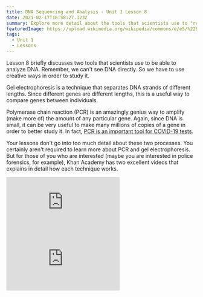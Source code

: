 ```yaml
---
title: DNA Sequencing and Analysis - Unit 1 Lesson 8
date: 2021-02-17T16:58:27.123Z
summary: Explore more detail about the tools that scientists use to "read" DNA.
featuredImage: https://upload.wikimedia.org/wikipedia/commons/e/e5/%22Electrophoresis%22._Gel_in_UV_transilluminator._Institute_of_Systematics_and_Evolution_of_Animals_Polish_Academy_of_Sciences_in_Cracov.jpg
tags:
  - Unit 1
  - Lessons
---
```

Lesson 8 briefly discusses two tools that scientists use to be able to analyze DNA. Remember, we can't see DNA directly. So we have to use creative ways in order to study it.

Gel electrophoresis is a technique that separates DNA strands of different lengths. Since different genes are different lengths, this is a useful way to compare genes between individuals.

Polymerase chain reaction (PCR) is an amazingly genius way to amplify (make more of) the amount of any particular gene. Again, since DNA is small, it can be very useful to make many millions of copies of a gene in order to better study it. In fact, [PCR is an important tool for COVID-19 tests](https://time.com/5880255/covid-19-tests-types/). 

Your lessons don't go into too much detail about these two processes. You certainly aren't required to learn more about PCR and gel electrophoresis. But for those of you who are interested (maybe you are interested in police forensics, for example), Khan Academy has two excellent videos that explains in detail how each technique works.

<div class="youtube-container"><iframe class="responsive-iframe" src="https://www.youtube.com/embed/_EYsykjsfiY" frameborder="0" allow="accelerometer; autoplay; clipboard-write; encrypted-media; gyroscope; picture-in-picture" allowfullscreen></iframe></div>

<div class="youtube-container"><iframe class="responsive-iframe" src="https://www.youtube.com/embed/nHi-3jP6Mvc" frameborder="0" allow="accelerometer; autoplay; clipboard-write; encrypted-media; gyroscope; picture-in-picture" allowfullscreen></iframe></div>